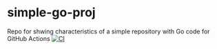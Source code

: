 # simple-go-proj
Repo for shwing characteristics of a simple repository with Go code for GitHub Actions
[![CI](https://github.com/yooodleee/simple-go-proj/actions/workflows/basic.yml/badge.svg)](https://github.com/yooodleee/simple-go-proj/actions/workflows/basic.yml)
